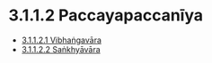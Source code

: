 

# 3.1.1.2 Paccayapaccanīya

* [3.1.1.2.1 Vibhaṅgavāra](3.1.1.2/3.1.1.2.1.md)
* [3.1.1.2.2 Saṅkhyāvāra](3.1.1.2/3.1.1.2.2.md)



